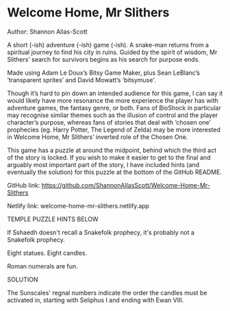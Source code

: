 # Welcome Home, Mr Slithers

Author: Shannon Allas-Scott

A short (-ish) adventure (-ish) game (-ish). A snake-man returns from a spiritual journey to find his city in ruins. Guided by the spirit of wisdom, Mr Slithers’ search for survivors begins as his search for purpose ends.

Made using Adam Le Doux’s Bitsy Game Maker, plus Sean LeBlanc’s ‘transparent sprites’ and David Mowatt’s ‘bitsymuse'.

Though it’s hard to pin down an intended audience for this game, I can say it would likely have more resonance the more experience the player has with adventure games, the fantasy genre, or both. Fans of BioShock in particular may recognise similar themes such as the illusion of control and the player character’s purpose, whereas fans of stories that deal with ‘chosen one’ prophecies (eg. Harry Potter, The Legend of Zelda) may be more interested in Welcome Home, Mr Slithers’ inverted role of the Chosen One.

This game has a puzzle at around the midpoint, behind which the third act of the story is locked. If you wish to make it easier to get to the final and arguably most important part of the story, I have included hints (and eventually the solution) for this puzzle at the bottom of the GitHub README.

GitHub link: https://github.com/ShannonAllasScott/Welcome-Home-Mr-Slithers

Netlify link: welcome-home-mr-slithers.netlify.app

TEMPLE PUZZLE HINTS BELOW

If Sshaedh doesn't recall a Snakefolk prophecy, it's probably not a Snakefolk prophecy.

Eight statues. Eight candles.

Roman numerals are fun.

SOLUTION

The Sunscales' regnal numbers indicate the order the candles must be activated in, starting with Seliphus I and ending with Ewan VIII.
